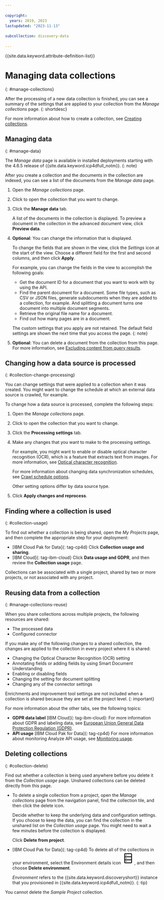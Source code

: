 ```yaml
---

copyright:
  years: 2019, 2023
lastupdated: "2023-11-13"

subcollection: discovery-data

---
```


{{site.data.keyword.attribute-definition-list}}

# Managing data collections
{: #manage-collections}

<!-- c/s help for the *Manage collections* page tabs: Activity, Processing settings, CSV settings. Do not delete. -->

After the processing of a new data collection is finished, you can see a summary of the settings that are applied to your collection from the *Manage collections* page.
{: shortdesc}

For more information about how to create a collection, see [Creating collections](/docs/discovery-data?topic=discovery-data-collections).

## Managing data
{: #manage-data}

The *Manage data* page is available in installed deployments starting with the 4.6.5 release of {{site.data.keyword.icp4dfull_notm}}.
{: note}

After you create a collection and the documents in the collection are indexed, you can see a list of the documents from the *Manage data* page.

1.  Open the *Manage collections* page.
1.  Click to open the collection that you want to change.
1.  Click the **Manage data** tab.

    A list of the documents in the collection is displayed. To preview a document in the collection in the advanced document view, click **Preview data**.

1.  **Optional**: You can change the information that is displayed.

    To change the fields that are shown in the view, click the *Settings* icon at the start of the view. Choose a different field for the first and second columns, and then click **Apply**.

    For example, you can change the fields in the view to accomplish the following goals:

    -   Get the document ID for a document that you want to work with by using the API.
    -   Find the parent document for a document. Some file types, such as CSV or JSON files, generate subdocuments when they are added to a collection, for example. And splitting a document turns one document into multiple document segments.
    -   Retrieve the original file name for a document.
    -   Find out how many pages are in a document.

    The custom settings that you apply are not retained. The default field settings are shown the next time that you access the page.
    {: note}

1.  **Optional**: You can delete a document from the collection from this page. For more information, see [Excluding content from query results](/docs/discovery-data?topic=discovery-data-hide-data).

## Changing how a data source is processed
{: #collection-change-processing}

You can change settings that were applied to a collection when it was created. You might want to change the schedule at which an external data source is crawled, for example.

To change how a data source is processed, complete the following steps:

1.  Open the *Manage collections* page.
1.  Click to open the collection that you want to change.
1.  Click the **Processing settings** tab.
1.  Make any changes that you want to make to the processing settings.

    For example, you might want to enable or disable optical character recognition (OCR), which is a feature that extracts text from images. For more information, see [Optical character recognition](/docs/discovery-data?topic=discovery-data-collections#ocr).

    For more information about changing data synchronization schedules, see [Crawl schedule options](/docs/discovery-data?topic=discovery-data-collections#crawlschedule).

    Other setting options differ by data source type.

1.  Click **Apply changes and reprocess**.

## Finding where a collection is used
{: #collection-usage}

<!-- c/s help for the *Collection usage and sharing* page. Do not delete. -->

To find out whether a collection is being shared, open the *My Projects* page, and then complete the appropriate step for your deployment:

- [IBM Cloud Pak for Data]{: tag-cp4d} Click **Collection usage and sharing**.
- [IBM Cloud]{: tag-ibm-cloud} Click **Data usage and GDPR**, and then review the **Collection usage** page.

Collections can be associated with a single project, shared by two or more projects, or not associated with any project.

## Reusing data from a collection
{: #manage-collections-reuse}

When you share collections across multiple projects, the following resources are shared:

- The processed data
- Configured connector

If you make any of the following changes to a shared collection, the changes are applied to the collection in every project where it is shared:

- Changing the Optical Character Recognition (OCR) setting
- Annotating fields or adding fields by using Smart Document Understanding
- Enabling or disabling fields
- Changing the setting for document splitting
- Changing any of the connector settings

Enrichments and improvement tool settings are not included when a collection is shared because they are set at the project level.
{: important}

For more information about the other tabs, see the following topics:

- **GDPR data label** [IBM Cloud]{: tag-ibm-cloud}: For more information about GDPR and labeling data, see [European Union General Data Protection Regulation (GDPR)](/docs/discovery-data?topic=discovery-data-information-security#gdpr).
- **API usage** [IBM Cloud Pak for Data]{: tag-cp4d} For more information about monitoring Analyze API usage, see [Monitoring usage](/docs/discovery-data?topic=discovery-data-analyzeapi#api-usage).

## Deleting collections
{: #collection-delete}

Find out whether a collection is being used anywhere before you delete it from the *Collection usage* page. Unshared collections can be deleted directly from this page.

-   To delete a single collection from a project, open the *Manage collections* page from the navigation panel, find the collection tile, and then click the delete icon.

    Decide whether to keep the underlying data and configuration settings. If you choose to keep the data, you can find the collection in the unshared list on the *Collection usage* page. You might need to wait a few minutes before the collection is displayed.

    Click **Delete from project**.

-   [IBM Cloud Pak for Data]{: tag-cp4d} To delete all of the collections in your environment, select the Environment details icon ![Environment details icon](images/data--base.svg), and then choose **Delete environment**.

    *Environment* refers to the {{site.data.keyword.discoveryshort}} instance that you provisioned in {{site.data.keyword.icp4dfull_notm}}.
    {: tip}

You cannot delete the *Sample Project* collection.
